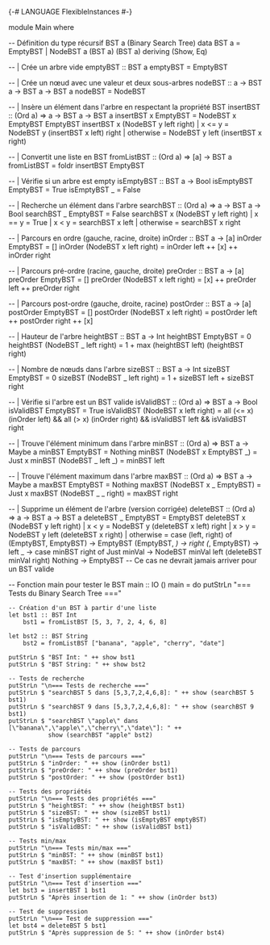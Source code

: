 {-# LANGUAGE FlexibleInstances #-}

module Main where

-- Définition du type récursif BST a (Binary Search Tree)
data BST a = EmptyBST | NodeBST a (BST a) (BST a) deriving (Show, Eq)

-- | Crée un arbre vide
emptyBST :: BST a
emptyBST = EmptyBST

-- | Crée un nœud avec une valeur et deux sous-arbres
nodeBST :: a -> BST a -> BST a -> BST a
nodeBST = NodeBST

-- | Insère un élément dans l'arbre en respectant la propriété BST
insertBST :: (Ord a) => a -> BST a -> BST a
insertBST x EmptyBST = NodeBST x EmptyBST EmptyBST
insertBST x (NodeBST y left right)
    | x <= y    = NodeBST y (insertBST x left) right
    | otherwise = NodeBST y left (insertBST x right)

-- | Convertit une liste en BST
fromListBST :: (Ord a) => [a] -> BST a
fromListBST = foldr insertBST EmptyBST

-- | Vérifie si un arbre est empty
isEmptyBST :: BST a -> Bool
isEmptyBST EmptyBST = True
isEmptyBST _ = False

-- | Recherche un élément dans l'arbre
searchBST :: (Ord a) => a -> BST a -> Bool
searchBST _ EmptyBST = False
searchBST x (NodeBST y left right)
    | x == y    = True
    | x < y     = searchBST x left
    | otherwise = searchBST x right

-- | Parcours en ordre (gauche, racine, droite)
inOrder :: BST a -> [a]
inOrder EmptyBST = []
inOrder (NodeBST x left right) = inOrder left ++ [x] ++ inOrder right

-- | Parcours pré-ordre (racine, gauche, droite)
preOrder :: BST a -> [a]
preOrder EmptyBST = []
preOrder (NodeBST x left right) = [x] ++ preOrder left ++ preOrder right

-- | Parcours post-ordre (gauche, droite, racine)
postOrder :: BST a -> [a]
postOrder EmptyBST = []
postOrder (NodeBST x left right) = postOrder left ++ postOrder right ++ [x]

-- | Hauteur de l'arbre
heightBST :: BST a -> Int
heightBST EmptyBST = 0
heightBST (NodeBST _ left right) = 1 + max (heightBST left) (heightBST right)

-- | Nombre de nœuds dans l'arbre
sizeBST :: BST a -> Int
sizeBST EmptyBST = 0
sizeBST (NodeBST _ left right) = 1 + sizeBST left + sizeBST right

-- | Vérifie si l'arbre est un BST valide
isValidBST :: (Ord a) => BST a -> Bool
isValidBST EmptyBST = True
isValidBST (NodeBST x left right) =
    all (<= x) (inOrder left) &&
    all (> x) (inOrder right) &&
    isValidBST left &&
    isValidBST right

-- | Trouve l'élément minimum dans l'arbre
minBST :: (Ord a) => BST a -> Maybe a
minBST EmptyBST = Nothing
minBST (NodeBST x EmptyBST _) = Just x
minBST (NodeBST _ left _) = minBST left

-- | Trouve l'élément maximum dans l'arbre
maxBST :: (Ord a) => BST a -> Maybe a
maxBST EmptyBST = Nothing
maxBST (NodeBST x _ EmptyBST) = Just x
maxBST (NodeBST _ _ right) = maxBST right

-- | Supprime un élément de l'arbre (version corrigée)
deleteBST :: (Ord a) => a -> BST a -> BST a
deleteBST _ EmptyBST = EmptyBST
deleteBST x (NodeBST y left right)
    | x < y     = NodeBST y (deleteBST x left) right
    | x > y     = NodeBST y left (deleteBST x right)
    | otherwise = case (left, right) of
        (EmptyBST, EmptyBST) -> EmptyBST
        (EmptyBST, _) -> right
        (_, EmptyBST) -> left
        _ -> case minBST right of
            Just minVal -> NodeBST minVal left (deleteBST minVal right)
            Nothing -> EmptyBST  -- Ce cas ne devrait jamais arriver pour un BST valide

-- Fonction main pour tester le BST
main :: IO ()
main = do
    putStrLn "=== Tests du Binary Search Tree ==="
    
    -- Création d'un BST à partir d'une liste
    let bst1 :: BST Int
        bst1 = fromListBST [5, 3, 7, 2, 4, 6, 8]
        
    let bst2 :: BST String
        bst2 = fromListBST ["banana", "apple", "cherry", "date"]
    
    putStrLn $ "BST Int: " ++ show bst1
    putStrLn $ "BST String: " ++ show bst2
    
    -- Tests de recherche
    putStrLn "\n=== Tests de recherche ==="
    putStrLn $ "searchBST 5 dans [5,3,7,2,4,6,8]: " ++ show (searchBST 5 bst1)
    putStrLn $ "searchBST 9 dans [5,3,7,2,4,6,8]: " ++ show (searchBST 9 bst1)
    putStrLn $ "searchBST \"apple\" dans [\"banana\",\"apple\",\"cherry\",\"date\"]: " ++ 
               show (searchBST "apple" bst2)
    
    -- Tests de parcours
    putStrLn "\n=== Tests de parcours ==="
    putStrLn $ "inOrder: " ++ show (inOrder bst1)
    putStrLn $ "preOrder: " ++ show (preOrder bst1)
    putStrLn $ "postOrder: " ++ show (postOrder bst1)
    
    -- Tests des propriétés
    putStrLn "\n=== Tests des propriétés ==="
    putStrLn $ "heightBST: " ++ show (heightBST bst1)
    putStrLn $ "sizeBST: " ++ show (sizeBST bst1)
    putStrLn $ "isEmptyBST: " ++ show (isEmptyBST emptyBST)
    putStrLn $ "isValidBST: " ++ show (isValidBST bst1)
    
    -- Tests min/max
    putStrLn "\n=== Tests min/max ==="
    putStrLn $ "minBST: " ++ show (minBST bst1)
    putStrLn $ "maxBST: " ++ show (maxBST bst1)
    
    -- Test d'insertion supplémentaire
    putStrLn "\n=== Test d'insertion ==="
    let bst3 = insertBST 1 bst1
    putStrLn $ "Après insertion de 1: " ++ show (inOrder bst3)
    
    -- Test de suppression
    putStrLn "\n=== Test de suppression ==="
    let bst4 = deleteBST 5 bst1
    putStrLn $ "Après suppression de 5: " ++ show (inOrder bst4)